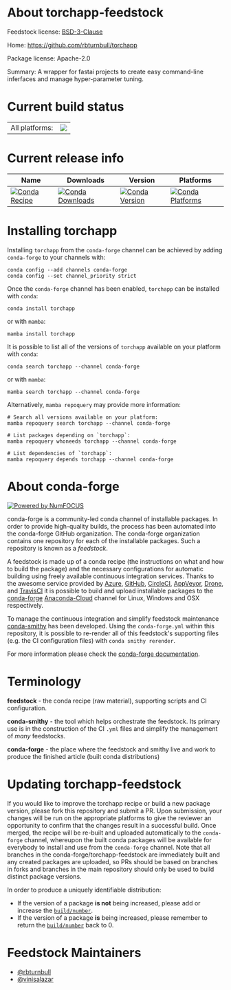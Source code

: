 About torchapp-feedstock
========================

Feedstock license: [BSD-3-Clause](https://github.com/conda-forge/torchapp-feedstock/blob/main/LICENSE.txt)

Home: https://github.com/rbturnbull/torchapp

Package license: Apache-2.0

Summary: A wrapper for fastai projects to create easy command-line inferfaces and manage hyper-parameter tuning.

Current build status
====================


<table><tr><td>All platforms:</td>
    <td>
      <a href="https://dev.azure.com/conda-forge/feedstock-builds/_build/latest?definitionId=20494&branchName=main">
        <img src="https://dev.azure.com/conda-forge/feedstock-builds/_apis/build/status/torchapp-feedstock?branchName=main">
      </a>
    </td>
  </tr>
</table>

Current release info
====================

| Name | Downloads | Version | Platforms |
| --- | --- | --- | --- |
| [![Conda Recipe](https://img.shields.io/badge/recipe-torchapp-green.svg)](https://anaconda.org/conda-forge/torchapp) | [![Conda Downloads](https://img.shields.io/conda/dn/conda-forge/torchapp.svg)](https://anaconda.org/conda-forge/torchapp) | [![Conda Version](https://img.shields.io/conda/vn/conda-forge/torchapp.svg)](https://anaconda.org/conda-forge/torchapp) | [![Conda Platforms](https://img.shields.io/conda/pn/conda-forge/torchapp.svg)](https://anaconda.org/conda-forge/torchapp) |

Installing torchapp
===================

Installing `torchapp` from the `conda-forge` channel can be achieved by adding `conda-forge` to your channels with:

```
conda config --add channels conda-forge
conda config --set channel_priority strict
```

Once the `conda-forge` channel has been enabled, `torchapp` can be installed with `conda`:

```
conda install torchapp
```

or with `mamba`:

```
mamba install torchapp
```

It is possible to list all of the versions of `torchapp` available on your platform with `conda`:

```
conda search torchapp --channel conda-forge
```

or with `mamba`:

```
mamba search torchapp --channel conda-forge
```

Alternatively, `mamba repoquery` may provide more information:

```
# Search all versions available on your platform:
mamba repoquery search torchapp --channel conda-forge

# List packages depending on `torchapp`:
mamba repoquery whoneeds torchapp --channel conda-forge

# List dependencies of `torchapp`:
mamba repoquery depends torchapp --channel conda-forge
```


About conda-forge
=================

[![Powered by
NumFOCUS](https://img.shields.io/badge/powered%20by-NumFOCUS-orange.svg?style=flat&colorA=E1523D&colorB=007D8A)](https://numfocus.org)

conda-forge is a community-led conda channel of installable packages.
In order to provide high-quality builds, the process has been automated into the
conda-forge GitHub organization. The conda-forge organization contains one repository
for each of the installable packages. Such a repository is known as a *feedstock*.

A feedstock is made up of a conda recipe (the instructions on what and how to build
the package) and the necessary configurations for automatic building using freely
available continuous integration services. Thanks to the awesome service provided by
[Azure](https://azure.microsoft.com/en-us/services/devops/), [GitHub](https://github.com/),
[CircleCI](https://circleci.com/), [AppVeyor](https://www.appveyor.com/),
[Drone](https://cloud.drone.io/welcome), and [TravisCI](https://travis-ci.com/)
it is possible to build and upload installable packages to the
[conda-forge](https://anaconda.org/conda-forge) [Anaconda-Cloud](https://anaconda.org/)
channel for Linux, Windows and OSX respectively.

To manage the continuous integration and simplify feedstock maintenance
[conda-smithy](https://github.com/conda-forge/conda-smithy) has been developed.
Using the ``conda-forge.yml`` within this repository, it is possible to re-render all of
this feedstock's supporting files (e.g. the CI configuration files) with ``conda smithy rerender``.

For more information please check the [conda-forge documentation](https://conda-forge.org/docs/).

Terminology
===========

**feedstock** - the conda recipe (raw material), supporting scripts and CI configuration.

**conda-smithy** - the tool which helps orchestrate the feedstock.
                   Its primary use is in the construction of the CI ``.yml`` files
                   and simplify the management of *many* feedstocks.

**conda-forge** - the place where the feedstock and smithy live and work to
                  produce the finished article (built conda distributions)


Updating torchapp-feedstock
===========================

If you would like to improve the torchapp recipe or build a new
package version, please fork this repository and submit a PR. Upon submission,
your changes will be run on the appropriate platforms to give the reviewer an
opportunity to confirm that the changes result in a successful build. Once
merged, the recipe will be re-built and uploaded automatically to the
`conda-forge` channel, whereupon the built conda packages will be available for
everybody to install and use from the `conda-forge` channel.
Note that all branches in the conda-forge/torchapp-feedstock are
immediately built and any created packages are uploaded, so PRs should be based
on branches in forks and branches in the main repository should only be used to
build distinct package versions.

In order to produce a uniquely identifiable distribution:
 * If the version of a package **is not** being increased, please add or increase
   the [``build/number``](https://docs.conda.io/projects/conda-build/en/latest/resources/define-metadata.html#build-number-and-string).
 * If the version of a package **is** being increased, please remember to return
   the [``build/number``](https://docs.conda.io/projects/conda-build/en/latest/resources/define-metadata.html#build-number-and-string)
   back to 0.

Feedstock Maintainers
=====================

* [@rbturnbull](https://github.com/rbturnbull/)
* [@vinisalazar](https://github.com/vinisalazar/)

